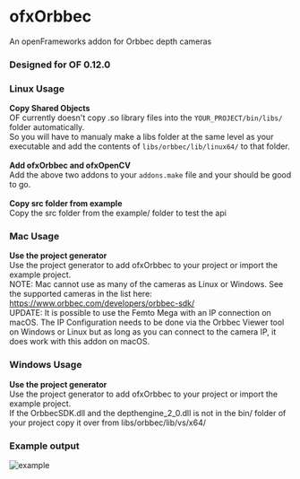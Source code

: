 # ofxOrbbec
An openFrameworks addon for Orbbec depth cameras

### Designed for OF 0.12.0 

### Linux Usage 
**Copy Shared Objects**<br />
OF currently doesn't copy .so library files into the `YOUR_PROJECT/bin/libs/` folder automatically. <br />So you will have to manualy make a libs folder at the same level as your executable and add the contents of `libs/orbbec/lib/linux64/` to that folder. 
<br /><br />
**Add ofxOrbbec and ofxOpenCV**<br />
Add the above two addons to your `addons.make` file and your should be good to go. 
<br /><br />
**Copy src folder from example**<br />
Copy the src folder from the example/ folder to test the api  

### Mac Usage 
**Use the project generator**<br />
Use the project generator to add ofxOrbbec to your project or import the example project. <br />
NOTE: Mac cannot use as many of the cameras as Linux or Windows. See the supported cameras in the list here: https://www.orbbec.com/developers/orbbec-sdk/  
UPDATE: It is possible to use the Femto Mega with an IP connection on macOS. The IP Configuration needs to be done via the Orbbec Viewer tool on Windows or Linux but as long as you can connect to the camera IP, it does work with this addon on macOS. 

### Windows Usage 
**Use the project generator**<br />
Use the project generator to add ofxOrbbec to your project or import the example project. <br />
If the OrbbecSDK.dll and the depthengine_2_0.dll is not in the bin/ folder of your project copy it over from libs/orbbec/lib/vs/x64/ 

### Example output 

![example](https://github.com/design-io/ofxOrbbec/assets/144000/0658f270-c2ff-4dee-bf5b-fa394e4b3ad5)
